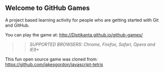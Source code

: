 ## Welcome to GitHub Games

A project based learning activity for people who are getting started with Git and GitHub.

You can play the game at: http://Diptikanta.github.io/github-games/

>> _*SUPPORTED BROWSERS*: Chrome, Firefox, Safari, Opera and IE9+_

This fun open source game was cloned from: https://github.com/jakesgordon/javascript-tetris
